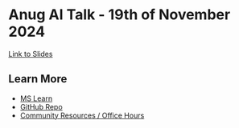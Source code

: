 # Anug AI Talk - 19th of November 2024

[Link to Slides](https://1drv.ms/p/s!AkItAZiaMtwzkLQYEc9BPDvS7wgk6g?e=Qp8RPS)

## Learn More
- [MS Learn](https://learn.microsoft.com/en-us/semantic-kernel/overview/)
- [GitHub Repo](https://github.com/microsoft/semantic-kernel)
- [Community Resources / Office Hours](https://github.com/microsoft/semantic-kernel/blob/main/COMMUNITY.md)

